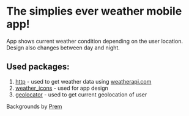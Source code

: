 # The simplies ever weather mobile app!

App shows current weather condition depending on the user location. Design also changes between day and night.

## Used packages:
1. [http](https://pub.dev/packages/http) - used to get weather data using [weatherapi.com](https://www.weatherapi.com/)
2. [weather_icons](https://pub.dev/packages/weather_icons) - used for app design
3. [geolocator](https://pub.dev/packages/geolocator) - used to get current geolocation of user

Backgrounds by [Prem](https://dribbble.com/premgurusamy)





